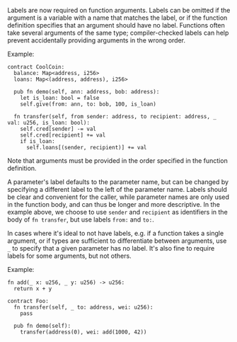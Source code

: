 Labels are now required on function arguments. Labels can be omitted if the
argument is a variable with a name that matches the label, or if the function
definition specifies that an argument should have no label. Functions often take
several arguments of the same type; compiler-checked labels can help prevent
accidentally providing arguments in the wrong order.

Example:
```
contract CoolCoin:
  balance: Map<address, i256>
  loans: Map<(address, address), i256>

  pub fn demo(self, ann: address, bob: address):
    let is_loan: bool = false
    self.give(from: ann, to: bob, 100, is_loan)

  fn transfer(self, from sender: address, to recipient: address, _ val: u256, is_loan: bool):
    self.cred[sender] -= val
    self.cred[recipient] += val
    if is_loan:
      self.loans[(sender, recipient)] += val
```

Note that arguments must be provided in the order specified in the function
definition.

A parameter's label defaults to the parameter name, but can be changed by
specifying a different label to the left of the parameter name. Labels should be
clear and convenient for the caller, while parameter names are only used in the
function body, and can thus be longer and more descriptive.
In the example above, we choose to use `sender` and `recipient` as identifiers
in the body of `fn transfer`, but use labels `from:` and `to:`.

In cases where it's ideal to not have labels, e.g. if a function takes a single
argument, or if types are sufficient to differentiate between arguments, use `_`
to specify that a given parameter has no label. It's also fine to require labels
for some arguments, but not others.

Example:
```
fn add(_ x: u256, _ y: u256) -> u256:
  return x + y

contract Foo:
  fn transfer(self, _ to: address, wei: u256):
    pass

  pub fn demo(self):
    transfer(address(0), wei: add(1000, 42))
```
